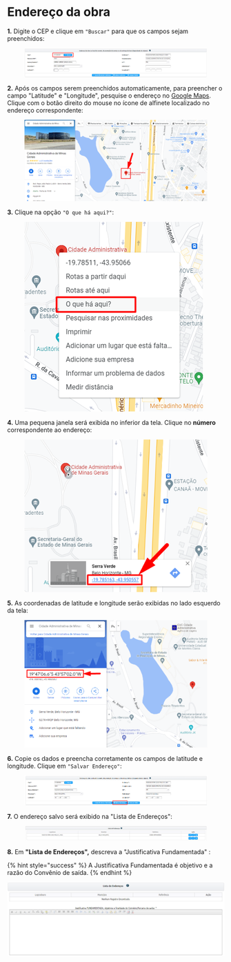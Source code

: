 # Endereço da obra

**1.** Digite o CEP e clique em `"Buscar"` para que os campos sejam preenchidos:



<figure><img src="../../../../.gitbook/assets/image (199).png" alt=""><figcaption></figcaption></figure>

**2.** Após os campos serem preenchidos automaticamente, para preencher o campo "Latitude" e "Longitude", pesquise o endereço no [Google Maps](https://www.google.com.br/maps). Clique com o botão direito do mouse no ícone de alfinete localizado no endereço correspondente:

<figure><img src="../../../../.gitbook/assets/image (287).png" alt=""><figcaption></figcaption></figure>

**3.** Clique na opção `"O que há aqui?"`:

<figure><img src="../../../../.gitbook/assets/image (283).png" alt=""><figcaption></figcaption></figure>

**4.** Uma pequena janela será exibida no inferior da tela. Clique no **número** correspondente ao endereço:

<figure><img src="../../../../.gitbook/assets/image (241).png" alt=""><figcaption></figcaption></figure>

**5.** As coordenadas de latitude e longitude serão exibidas no lado esquerdo da tela:

<figure><img src="../../../../.gitbook/assets/image (277).png" alt=""><figcaption></figcaption></figure>

**6.** Copie os dados e preencha corretamente os campos de latitude e longitude. Clique em `"Salvar Endereço"`:

<figure><img src="../../../../.gitbook/assets/image (249).png" alt=""><figcaption></figcaption></figure>

**7.** O endereço salvo será exibido na "Lista de Endereços":

<figure><img src="../../../../.gitbook/assets/image (260).png" alt=""><figcaption></figcaption></figure>

**8.** Em **"Lista de Endereços",** descreva a "Justificativa Fundamentada" :

{% hint style="success" %}
A Justificativa Fundamentada é objetivo e a razão do Convênio de saída.
{% endhint %}

![](<../../../../.gitbook/assets/image (146).png>)
